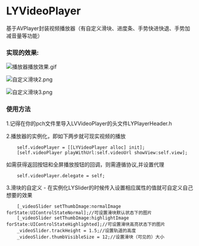# LYVideoPlayer
基于AVPlayer封装视频播放器（有自定义滑块、进度条、手势快进快退、手势加减音量等功能）


### 实现的效果:

![播放器播放效果.gif](https://github.com/Developer-LiYang/LYVideoPlayer/blob/master/播放效果.gif)

![自定义滑块2.png](https://github.com/Developer-LiYang/LYVideoPlayer/blob/master/个性化滑块1.png)

![自定义滑块3.png](https://github.com/Developer-LiYang/LYVideoPlayer/blob/master/个性化滑块2.png)

### 使用方法

1.记得在你的pch文件里导入LVVideoPlayer的头文件LYPlayerHeader.h

2.播放器的实例化，即如下两步就可现实视频的播放
```
    self.videoPlayer = [[LYVideoPlayer alloc] init];
    [self.videoPlayer playWithUrl:self.videoUrl showView:self.view];
```
如需获得返回按钮和全屏播放按钮的回调，则需遵循协议<LYVideoPlayerDelegate>,并设置代理
```
    self.videoPlayer.delegate = self;
```

3.滑块的自定义 - 在实例化LYSlider的时候传入设置相应属性的值就可自定义自己想要的效果
```
    [_videoSlider setThumbImage:normalImage forState:UIControlStateNormal];//可设置滑块默认状态下的图片
    [_videoSlider setThumbImage:highlightImage forState:UIControlStateHighlighted];//可设置滑块高亮状态下的图片
    _videoSlider.trackHeight = 1.5;//设置轨道的高度
    _videoSlider.thumbVisibleSize = 12;//设置滑块（可见的）大小
```

